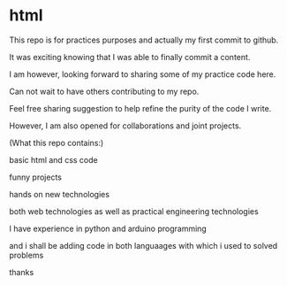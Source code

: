 # html

This repo is for practices purposes and actually my first commit to github.

It was exciting knowing that I was able to finally commit a content.

I am however, looking forward to sharing some of my practice code here.

Can not wait to have others contributing to my repo.

Feel free sharing suggestion to help refine the purity of the code I write.

 However, I am also opened for collaborations and joint projects.
 
 (What this repo contains:)
 
 basic html and css code 
 
 funny projects
 
 hands on new technologies 
 
 both web technologies as well as practical engineering technologies

I have experience in python and arduino programming

and i shall be adding code in both languaages with which i used to solved problems

thanks 

